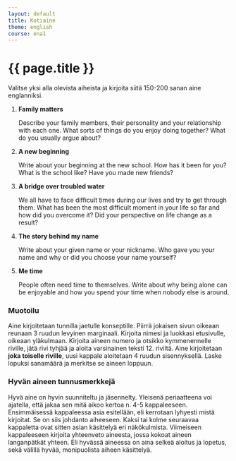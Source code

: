 ```yaml
---
layout: default
title: Kotiaine
theme: english
course: ena1
---
```


<div class="container">
<div class="header-row">
<div class="main-header">
<h1>{{ page.title }}</h1>
</div>
</div>
<div class="content-row">
<div class="main-content">

Valitse yksi alla olevista aiheista ja kirjoita siitä 150-200 sanan aine englanniksi. 

1. **Family matters**

	Describe your family members, their personality and 	your relationship with each one. What sorts of things 	do you enjoy doing together? What do you usually 	argue about?

2. **A new beginning**

	Write about your beginning at the new school. How has 	it been for you? What is the school like? Have you 	made new friends? 


3. **A bridge over troubled water**
	We all have to face difficult times during our lives 	and try to get through them. What has been the most 	difficult moment in your life so far and how did you 	overcome it? Did your perspective on life change as a 	result?

4. **The story behind my name**
	
	Write about your given name or your nickname. Who 	gave you your name and why or did you choose your 	name yourself?
5. **Me time**
	People often need time to themselves. Write about why 	being alone can be enjoyable and how you spend your 	time when nobody else is around.
### Muotoilu
Aine kirjoitetaan tunnilla jaetulle konseptille.  Piirrä jokaisen sivun oikeaan reunaan 3 ruudun levyinen marginaali. Kirjoita nimesi ja luokkasi etusivulle, oikeaan yläkulmaan. Kirjoita aineen numero ja otsikko kymmenennelle riville, jätä rivi tyhjää ja aloita varsinainen teksti 12. riviltä. Aine kirjoitetaan **joka toiselle riville**, uusi kappale aloitetaan 4 ruudun sisennyksellä. Laske lopuksi sanamäärä ja merkitse se aineen loppuun.
### Hyvän aineen tunnusmerkkejä

Hyvä aine on hyvin suunniteltu ja jäsennelty. Yleisenä periaatteena voi ajatella, että jakaa sen mitä aikoo kertoa n. 4-5 kappaleeseen. Ensimmäisessä kappaleessa asia esitellään, eli kerrotaan lyhyesti mistä kirjoitat. Se on siis johdanto aiheeseen. Kaksi tai kolme seuraavaa kappaletta ovat sitten asian käsittelyä eri näkökulmista. Viimeiseen kappaleeseen kirjoita yhteenveto aineesta, jossa kokoat aineen langanpätkät yhteen. Eli hyvässä aineessa on aina selkeä aloitus ja lopetus, sekä välillä hyvää, monipuolista aiheen käsittelyä.

</div>
</div>
</div>